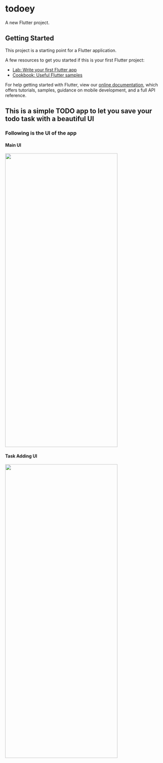 # todoey

A new Flutter project.

## Getting Started

This project is a starting point for a Flutter application.

A few resources to get you started if this is your first Flutter project:

- [Lab: Write your first Flutter app](https://flutter.dev/docs/get-started/codelab)
- [Cookbook: Useful Flutter samples](https://flutter.dev/docs/cookbook)

For help getting started with Flutter, view our
[online documentation](https://flutter.dev/docs), which offers tutorials,
samples, guidance on mobile development, and a full API reference.


<h2> This is a simple TODO app to let you save your todo task with a beautiful UI </h2>

<h3> Following is the UI of the app </h3>

<h4> Main UI </h4>

<img src="https://user-images.githubusercontent.com/55010518/124769718-53711200-df57-11eb-9cc2-bebfd1189fd9.png" width = "360" height = "940">

<h4> Task Adding UI </h4>

<img src="https://user-images.githubusercontent.com/55010518/124769912-81eeed00-df57-11eb-8008-f9c708ef78b2.png" width = "360" height = "940">
